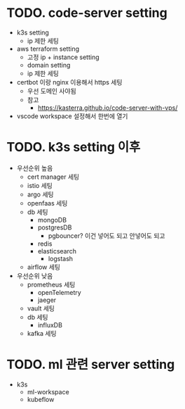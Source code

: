 # TODO. code-server setting

- k3s setting
  - ip 제한 세팅
- aws terraform setting
  - 고정 ip + instance setting
  - domain setting
  - ip 제한 세팅
- certbot 이랑 nginx 이용해서 https 세팅
  - 우선 도메인 사야됨
  - 참고
    - https://kasterra.github.io/code-server-with-vps/
- vscode workspace 설정해서 한번에 열기

# TODO. k3s setting 이후

- 우선순위 높음
  - cert manager 세팅
  - istio 세팅
  - argo 세팅
  - openfaas 세팅
  - db 세팅
    - mongoDB
    - postgresDB
      - pgbouncer? 이건 넣어도 되고 안넣어도 되고
    - redis
    - elasticsearch
      - logstash
  - airflow 세팅
- 우선순위 낮음
  - prometheus 세팅
    - openTelemetry
    - jaeger
  - vault 세팅
  - db 세팅
    - influxDB
  - kafka 세팅

# TODO. ml 관련 server setting

- k3s
  - ml-workspace
  - kubeflow
